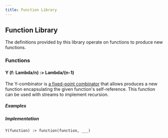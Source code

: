 ```yaml
---
title: Function Library
---
```


## Function Library

The definitions provided by this library operate on functions to produce new
functions.

### Functions

<!-- #### <a name="filter"></a>filter (f: Lambda/1, s: [Any]) :> [Any]

##### Implementation

```
Y(
  (self, function, stream) :> (
    (?stream) : (
      (function(stream')) : [ stream', self(self, function, stream...) ]
      (                 ) : self(self, function, stream...)
    )
    (       ) : []
  )
)
```

#### <a name="map"></a>map (f: Lambda/1, s: [Any]) :> [Any]

##### Implementation

```
Y(
  (self, function, stream) :> (
    (?stream) : [ function(stream'), self(self, function, stream...) ]
    (       ) : [ ]
  )
)
``` -->

#### <a name="Y"></a>Y (f: Lambda/n) :> Lambda/(n-1)

The Y-combinator is [a fixed-point combinator](http://en.wikipedia.org/wiki/Fixed-point_combinator) that allows produces a new function encapsulating the given function's self-reference. This function can be used with streams to implement recursion.

##### Examples



##### Implementation

```
Y(function) :> function(function, ___)
```
